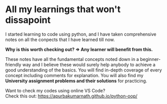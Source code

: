 # All my learnings that won't dissapoint

I started learning to code using python, and I have taken comprehensive notes on all the conpects that I have learned till now.

**Why is this worth checking out? => Any learner will benefit from this.**

These notes have all the fundamental concepts noted down in a beginner-friendly way and I believe these would surely help anybody to achieve a good understanding of the basics. 
You will find in-depth coverage of every concept including comments for explanation.
You will also find my **University assignment problems and their solutions** for practicing.

Want to check my codes using online VS Code?\
Check this out: https://apurbakumarnath.github.io/python-oop/

